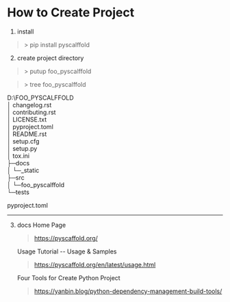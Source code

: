 How to Create Project
======================

1. install

>  \> pip install pyscalffold


2. create project directory

> \> putup foo_pyscalffold

> \> tree foo_pyscalffold

D:\FOO_PYSCALFFOLD<br>
│ changelog.rst<br>
│ contributing.rst<br>
│ LICENSE.txt<br>
│ pyproject.toml<br>
│ README.rst<br>
│ setup.cfg<br>
│ setup.py<br>
│ tox.ini<br>
├─docs<br>
│  └─_static<br>
├─src<br>
│  └─foo_pyscalffold<br>
└─tests<br>

pyproject.toml

--------------
    

3. docs
    Home Page<br>
    > https://pyscaffold.org/

    Usage Tutorial -- Usage & Samples<br>
    > https://pyscaffold.org/en/latest/usage.html

    Four Tools for Create Python Project<br>
    >https://yanbin.blog/python-dependency-management-build-tools/

